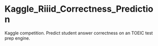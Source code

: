 # Kaggle_Riiid_Correctness_Prediction
Kaggle competition. Predict student answer correctness on an TOEIC test prep engine.
